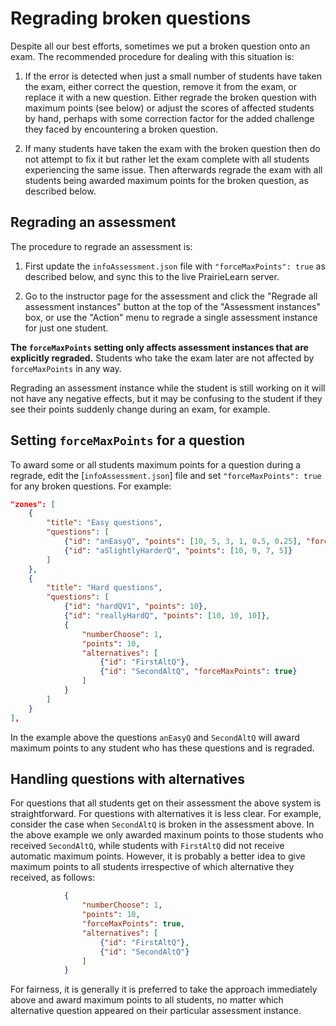 
# Regrading broken questions

Despite all our best efforts, sometimes we put a broken question onto an exam. The recommended procedure for dealing with this situation is:

1. If the error is detected when just a small number of students have taken the exam, either correct the question, remove it from the exam, or replace it with a new question. Either regrade the broken question with maximum points (see below) or adjust the scores of affected students by hand, perhaps with some correction factor for the added challenge they faced by encountering a broken question.

2. If many students have taken the exam with the broken question then do not attempt to fix it but rather let the exam complete with all students experiencing the same issue. Then afterwards regrade the exam with all students being awarded maximum points for the broken question, as described below.


## Regrading an assessment

The procedure to regrade an assessment is:

1. First update the `infoAssessment.json` file with `"forceMaxPoints": true` as described below, and sync this to the live PrairieLearn server.

1. Go to the instructor page for the assessment and click the "Regrade all assessment instances" button at the top of the "Assessment instances" box, or use the "Action" menu to regrade a single assessment instance for just one student.

**The `forceMaxPoints` setting only affects assessment instances that are explicitly regraded.** Students who take the exam later are not affected by `forceMaxPoints` in any way.

Regrading an assessment instance while the student is still working on it will not have any negative effects, but it may be confusing to the student if they see their points suddenly change during an exam, for example.


## Setting `forceMaxPoints` for a question

To award some or all students maximum points for a question during a regrade, edit the [`infoAssessment.json`] file and set `"forceMaxPoints": true` for any broken questions. For example:

```json
"zones": [
    {
        "title": "Easy questions",
        "questions": [
            {"id": "anEasyQ", "points": [10, 5, 3, 1, 0.5, 0.25], "forceMaxPoints": true},
            {"id": "aSlightlyHarderQ", "points": [10, 9, 7, 5]}
        ]
    },
    {
        "title": "Hard questions",
        "questions": [
            {"id": "hardQV1", "points": 10},
            {"id": "reallyHardQ", "points": [10, 10, 10]},
            {
                "numberChoose": 1,
                "points": 10,
                "alternatives": [
                    {"id": "FirstAltQ"},
                    {"id": "SecondAltQ", "forceMaxPoints": true}
                ]
            }
        ]
    }
],
```

In the example above the questions `anEasyQ` and `SecondAltQ` will award maximum points to any student who has these questions and is regraded.


## Handling questions with alternatives

For questions that all students get on their assessment the above system is straightforward. For questions with alternatives it is less clear. For example, consider the case when `SecondAltQ` is broken in the assessment above. In the above example we only awarded maxinum points to those students who received `SecondAltQ`, while students with `FirstAltQ` did not receive automatic maximum points. However, it is probably a better idea to give maximum points to all students irrespective of which alternative they received, as follows:

```json
            {
                "numberChoose": 1,
                "points": 10,
                "forceMaxPoints": true,
                "alternatives": [
                    {"id": "FirstAltQ"},
                    {"id": "SecondAltQ"}
                ]
            }
```

For fairness, it is generally it is preferred to take the approach immediately above and award maximum points to all students, no matter which alternative question appeared on their particular assessment instance.
